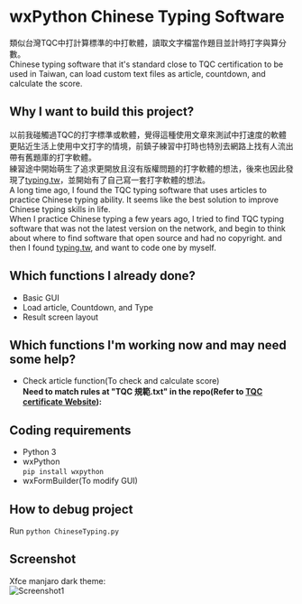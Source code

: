 # wxPython Chinese Typing Software  
類似台灣TQC中打計算標準的中打軟體，讀取文字檔當作題目並計時打字與算分數。  
Chinese typing software that it's standard close to TQC certification to be used in Taiwan, can load custom text files as article,          countdown, and calculate the score.  
## Why I want to build this project?  
以前我碰觸過TQC的打字標準或軟體，覺得這種使用文章來測試中打速度的軟體更貼近生活上使用中文打字的情境，前鎮子練習中打時也特別去網路上找有人流出帶有舊題庫的打字軟體。  
練習途中開始萌生了追求更開放且沒有版權問題的打字軟體的想法，後來也因此發現了[typing.tw](typing.tw)，並開始有了自己寫一套打字軟體的想法。  
A long time ago, I found the TQC typing software that uses articles to practice Chinese typing ability.  It seems like the best solution to improve Chinese typing skills in life.  
When I practice Chinese typing a few years ago, I tried to find TQC typing software that was not the latest version on the network, and begin to think about where to find software that open source and had no copyright. and then I found [typing.tw](typing.tw), and want to code one by myself.  
## Which functions I already done?  
* Basic GUI
* Load article, Countdown, and Type
* Result screen layout
## Which functions I'm working now and may need some help?  
* Check article function(To check and calculate score)  
**Need to match rules at "TQC 規範.txt" in the repo(Refer to [TQC certificate Website](https://www.tqc.org.tw/TQCNet/CertificateDetail.aspx?CODE=r1y127Koepg=)):**
## Coding requirements  
* Python 3
* wxPython  
```pip install wxpython```
* wxFormBuilder(To modify GUI)
## How to debug project
Run ```python ChineseTyping.py```
## Screenshot
Xfce manjaro dark theme:  
![Screenshot1](/scr1.webp)
